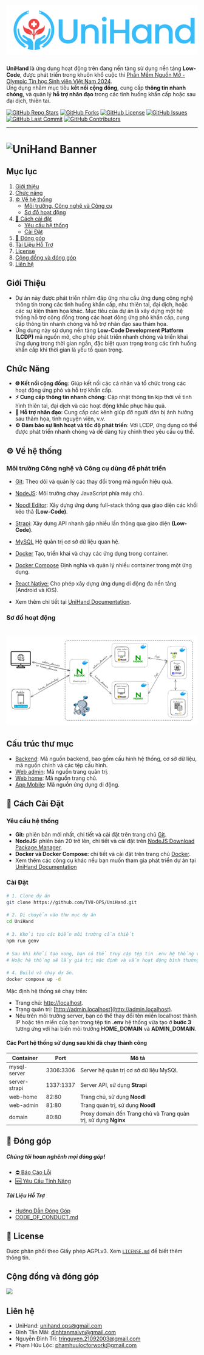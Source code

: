 # ![UniHand Banner](public/banner.png)

**UniHand** là ứng dụng hoạt động trên đang nền tảng sử dụng nền tảng **Low-Code**, được phát triển trong khuôn khổ cuộc thi [Phần Mềm Nguồn Mở - Olympic Tin học Sinh viên Việt Nam 2024](https://www.olp.vn/procon-pmmn/ph%E1%BA%A7n-m%E1%BB%81m-ngu%E1%BB%93n-m%E1%BB%9F).  
Ứng dụng nhằm mục tiêu **kết nối cộng đồng**, cung cấp **thông tin nhanh chóng**, và quản lý **hỗ trợ nhân đạo** trong các tình huống khẩn cấp hoặc sau đại dịch, thiên tai.

[![GitHub Repo Stars](https://img.shields.io/github/stars/TVU-OPS/UniHand?style=social)](https://github.com/TVU-OPS/UniHand/stargazers) [![GitHub Forks](https://img.shields.io/github/forks/TVU-OPS/UniHand?style=social)](https://github.com/TVU-OPS/UniHand/network/members) [![GitHub License](https://img.shields.io/github/license/TVU-OPS/UniHand)](https://github.com/TVU-OPS/UniHand/blob/main/LICENSE)
[![GitHub Issues](https://img.shields.io/github/issues/TVU-OPS/UniHand)](https://github.com/TVU-OPS/UniHand/issues) [![GitHub Last Commit](https://img.shields.io/github/last-commit/TVU-OPS/UniHand)](https://github.com/TVU-OPS/UniHand/commits/main) [![GitHub Contributors](https://img.shields.io/github/contributors/TVU-OPS/UniHand?style=flat&color=blue)](https://github.com/TVU-OPS/UniHand/graphs/contributors)

---

# ![UniHand Banner](public/banner_review.png)

## **Mục lục**

1. [Giới thiệu](#giới-thiệu)
2. [Chức năng](#chức-năng)
3. [⚙️ Về hệ thống](#⚙️-về-hệ-thống)
   - [Môi trường, Công nghệ và Công cụ](#môi-trường-công-nghệ-và-công-cụ-dùng-để-phát-triển)
   - [Sơ đồ hoạt động](#sơ-đồ-hoạt-động)
4. [🔧 Cách cài đặt](#🔧-cách-cài-đặt)
   - [Yêu cầu hệ thống](#yêu-cầu-hệ-thống)
   - [Cài Đặt](#cài-đặt)
5. [🎁 Đóng góp](#🎁-đóng-góp)
6. [Tài Liệu Hỗ Trợ](#tài-liệu-hỗ-trợ)
7. [License](#license)
8. [Cộng đồng và đóng góp](#cộng-đồng-và-đóng-góp)
9. [Liên hệ](#liên-hệ)

## Giới Thiệu

- Dự án này được phát triển nhằm đáp ứng nhu cầu ứng dụng công nghệ thông tin trong các tình huống khẩn cấp, như thiên tai, đại dịch, hoặc các sự kiện thảm họa khác. Mục tiêu của dự án là xây dựng một hệ thống hỗ trợ cộng đồng trong các hoạt động ứng phó khẩn cấp, cung cấp thông tin nhanh chóng và hỗ trợ nhân đạo sau thảm họa.
- Ứng dụng này sử dụng nền tảng **Low-Code Development Platform (LCDP)** mã nguồn mở, cho phép phát triển nhanh chóng và triển khai ứng dụng trong thời gian ngắn, đặc biệt quan trọng trong các tình huống khẩn cấp khi thời gian là yếu tố quan trọng.

## Chức Năng

- **🌐 Kết nối cộng đồng**: Giúp kết nối các cá nhân và tổ chức trong các hoạt động ứng phó và hỗ trợ khẩn cấp.
- **⚡ Cung cấp thông tin nhanh chóng**: Cập nhật thông tin kịp thời về tình hình thiên tai, đại dịch và các hoạt động khắc phục hậu quả.
- **🤝 Hỗ trợ nhân đạo**: Cung cấp các kênh giúp đỡ người dân bị ảnh hưởng sau thảm họa, tình nguyện viên, v.v.
- **⚙️ Đảm bảo sự linh hoạt và tốc độ phát triển**: Với LCDP, ứng dụng có thể được phát triển nhanh chóng và dễ dàng tùy chỉnh theo yêu cầu cụ thể.

## ⚙️ Về hệ thống

### Môi trường Công nghệ và Công cụ dùng để phát triển

- [Git](https://git-scm.com): Theo dõi và quản lý các thay đổi trong mã nguồn hiệu quả.
- [NodeJS](https://nodejs.org): Môi trường chạy JavaScript phía máy chủ.
- [Noodl Editor](https://www.noodl.net): Xây dựng ứng dụng full-stack thông qua giao diện các khối kéo thả **(Low-Code)**.
- [Strapi](https://strapi.io): Xây dựng API nhanh gắp nhiều lần thông qua giao diện **(Low-Code)**.
- [MySQL](https://www.mysql.com) Hệ quản trị cơ sở dữ liệu quan hệ.
- [Docker](https://www.docker.com) Tạo, triển khai và chạy các ứng dụng trong container.
- [Docker Compose](https://docs.docker.com/compose) Định nghĩa và quản lý nhiều container trong một ứng dụng.
- [React Native:](https://reactnative.dev) Cho phép xây dựng ứng dụng di động đa nền tảng (Android và iOS).

- Xem thêm chi tiết tại [UniHand Documentation](https://docs.unihand.site/getting-started/environment-software).

### Sơ đồ hoạt động

# ![UniHand Banner](public/so_do.png)

## Cấu trúc thư mục

- [Backend](https://github.com/TVU-OPS/UniHand/tree/main/backend): Mã nguồn backend, bao gồm cấu hình hệ thống, cơ sở dữ liệu, mã nguồn chính và các tệp cấu hình.
- [Web admin](https://github.com/TVU-OPS/UniHand/tree/main/web-admin): Mã nguồn trang quản trị.
- [Web home](https://github.com/TVU-OPS/UniHand/tree/main/web-home): Mã nguồn trang chủ.
- [App Mobile](https://github.com/TVU-OPS/UniHand/tree/main/app-mobile): Mã nguồn ứng dụng di động.

## 🔧 Cách Cài Đặt

### Yêu cầu hệ thống

- **Git:** phiên bản mới nhất, chi tiết và cài đặt trên trang chủ [Git](https://git-scm.com).
- **NodeJS:** phiên bản 20 trở lên, chi tiết và cài đặt trên [NodeJS Download Package Manager](https://nodejs.org/en/download/package-manager).
- **Docker và Docker Compose:** chi tiết và cài đặt trên trang chủ [Docker](https://www.docker.com).
- Xem thêm các công cụ khác nếu bạn muốn tham gia phát triển dự án tại [UniHand Documentation](https://docs.unihand.site/getting-started/environment-software)

### Cài Đặt

```bash
# 1. Clone dự án
git clone https://github.com/TVU-OPS/UniHand.git

# 2. Di chuyển vào thư mục dự án
cd UniHand

# 3. Khởi tạo các biến môi trường cần thiết
npm run genv

# Sau khi khởi tạo xong, bạn có thể truy cập tệp tin .env hệ thống vừa tạo để sửa biến môi trường cho phù hợp.
# Hoặc hệ thống sẽ lấy giá trị mặc định và vẫn hoạt động bình thường.

# 4. Build và chạy dự án.
docker compose up -d

```

Mặc định hệ thống sẽ chạy trên:

- Trang chủ: [http://localhost](http://localhost).
- Trang quản trị: [http://admin.localhost](http://admin.localhost).
- Nếu trên môi trường server, bạn có thể thay đổi tên miền localhost thành IP hoặc tên miền của bạn trong tệp tin **.env** hệ thống vừa tạo ở **bước 3** tương ứng với hai biến môi trường **HOME_DOMAIN** và **ADMIN_DOMAIN**.

#### Các Port hệ thống sử dụng sau khi đã chạy thành công

<table>
  <thead>
    <tr>
      <th>Container</th>
      <th>Port</th>
      <th>Mô tả</th>
    </tr>
  </thead>
  <tbody>
    <tr>
      <td>mysql-server</td>
      <td>3306:3306</td>
      <td>Server hệ quản trị cơ sở dữ liệu MySQL</td>
    </tr>
    <tr>
      <td>server-strapi</td>
      <td>1337:1337</td>
      <td>Server API, sử dụng <span style="font-weight: bold">Strapi</span></td>
    </tr>
    <tr>
      <td>web-home</td>
      <td>82:80</td>
      <td>Trang chủ, sử dụng <span style="font-weight: bold">Noodl</span></td>
    </tr>
    <tr>
      <td>web-admin</td>
      <td>81:80</td>
      <td>Trang quản trị, sử dụng <span style="font-weight: bold">Noodl</span></td>
    </tr>
    <tr>
      <td>domain</td>
      <td>80:80</td>
      <td>Proxy domain đến Trang chủ và Trang quản trị, sử dụng <span style="font-weight: bold">Nginx</span></td>
    </tr>
  </tbody>
</table>

## 🎁 Đóng góp

##### Chúng tôi hoan nghênh mọi đóng góp!

- [⛔ Báo Cáo Lỗi](https://github.com/TVU-OPS/UniHand/issues/new?template=bug_report.md&title=[Bug])
- [🆕 Yêu Cầu Tính Năng](https://github.com/TVU-OPS/UniHand/issues/new?template=feature_request.md&title=[Feature+Request])

##### Tài Liệu Hỗ Trợ

- [Hướng Dẫn Đóng Góp](.github/CONTRIBUTING.md)
- [CODE_OF_CONDUCT.md](.github/CODE_OF_CONDUCT.md)

## 📃 License

Được phân phối theo Giấy phép AGPLv3. Xem [`LICENSE.md`](https://github.com/TVU-OPS/UniHand/blob/main/LICENSE) để biết thêm thông tin.

## Cộng đồng và đóng góp

<a href="https://github.com/TVU-OPS/UniHand/graphs/contributors">
  <img src="https://contrib.rocks/image?repo=TVU-OPS/UniHand" />
</a>

## Liên hệ

- UniHand: unihand.ops@gmail.com
- Đinh Tấn Mãi: dinhtanmaivn@gmail.com
- Nguyễn Đình Trí: tringuyen.21092003@gmail.com
- Phạm Hữu Lộc: phamhuulocforwork@gmail.com
